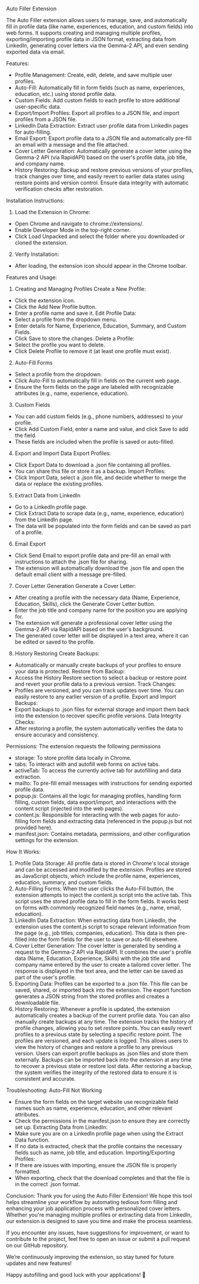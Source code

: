 Auto Filler Extension

The Auto Filler extension allows users to manage, save, and automatically fill in profile data (like name, experiences, education, and custom fields) into web forms. It supports creating and managing multiple profiles, exporting/importing profile data in JSON format, extracting data from LinkedIn, generating cover letters via the Gemma-2 API, and even sending exported data via email.

Features:
- Profile Management: Create, edit, delete, and save multiple user profiles.
- Auto-Fill: Automatically fill in form fields (such as name, experiences, education, etc.) using stored profile data.
- Custom Fields: Add custom fields to each profile to store additional user-specific data.
- Export/Import Profiles: Export all profiles to a JSON file, and import profiles from a JSON file.
- LinkedIn Data Extraction: Extract user profile data from LinkedIn pages for auto-filling.
- Email Export: Export profile data to a JSON file and automatically pre-fill an email with a message and the file attached.
- Cover Letter Generation: Automatically generate a cover letter using the Gemma-2 API (via RapidAPI) based on the user's profile data, job title, and company name.
- History Restoring: Backup and restore previous versions of your profiles, track changes over time, and easily revert to earlier data states using restore points and version control. Ensure data integrity with automatic verification checks after restoration.
  
Installation Instructions:
1. Load the Extension in Chrome:
- Open Chrome and navigate to chrome://extensions/.
- Enable Developer Mode in the top-right corner.
- Click Load Unpacked and select the folder where you downloaded or cloned the extension.
2. Verify Installation:
- After loading, the extension icon should appear in the Chrome toolbar.

Features and Usage:
1. Creating and Managing Profiles
Create a New Profile:
- Click the extension icon.
- Click the Add New Profile button.
- Enter a profile name and save it.
Edit Profile Data:
- Select a profile from the dropdown menu.
- Enter details for Name, Experience, Education, Summary, and Custom Fields.
- Click Save to store the changes.
Delete a Profile:
- Select the profile you want to delete.
- Click Delete Profile to remove it (at least one profile must exist).

2. Auto-Fill Forms
- Select a profile from the dropdown.
- Click Auto-Fill to automatically fill in fields on the current web page.
- Ensure the form fields on the page are labeled with recognizable attributes (e.g., name, experience, education).

3. Custom Fields
- You can add custom fields (e.g., phone numbers, addresses) to your profile.
- Click Add Custom Field, enter a name and value, and click Save to add the field.
- These fields are included when the profile is saved or auto-filled.

4. Export and Import Data
Export Profiles:
- Click Export Data to download a .json file containing all profiles.
- You can share this file or store it as a backup.
Import Profiles:
- Click Import Data, select a .json file, and decide whether to merge the data or replace the existing profiles.

5. Extract Data from LinkedIn
- Go to a LinkedIn profile page.
- Click Extract Data to scrape data (e.g., name, experience, education) from the LinkedIn page.
- The data will be populated into the form fields and can be saved as part of a profile.

6. Email Export
- Click Send Email to export profile data and pre-fill an email with instructions to attach the .json file for sharing.
- The extension will automatically download the .json file and open the default email client with a message pre-filled.

7. Cover Letter Generation
Generate a Cover Letter:
- After creating a profile with the necessary data (Name, Experience, Education, Skills), click the Generate Cover Letter button.
- Enter the job title and company name for the position you are applying for.
- The extension will generate a professional cover letter using the Gemma-2 API via RapidAPI based on the user's background.
- The generated cover letter will be displayed in a text area, where it can be edited or saved to the profile.

8. History Restoring
Create Backups:
- Automatically or manually create backups of your profiles to ensure your data is protected.
Restore from Backup:
- Access the History Restore section to select a backup or restore point and revert your profile data to a previous version.
Track Changes:
- Profiles are versioned, and you can track updates over time. You can easily restore to any earlier version of a profile.
Export and Import Backups:
- Export backups to .json files for external storage and import them back into the extension to recover specific profile versions.
Data Integrity Checks:
- After restoring a profile, the system automatically verifies the data to ensure accuracy and consistency.

Permissions:
The extension requests the following permissions
- storage: To store profile data locally in Chrome.
- tabs: To interact with and autofill web forms on active tabs.
- activeTab: To access the currently active tab for autofilling and data extraction.
- mailto: To pre-fill email messages with instructions for sending exported profile data.
- popup.js: Contains all the logic for managing profiles, handling form filling, custom fields, data export/import, and interactions with the content script (injected into the web pages).
- content.js: Responsible for interacting with the web pages for auto-filling form fields and extracting data (referenced in the popup.js but not provided here).
- manifest.json: Contains metadata, permissions, and other configuration settings for the extension.

How It Works:
1. Profile Data Storage: All profile data is stored in Chrome's local storage and can be accessed and modified by the extension. Profiles are stored as JavaScript objects, which include the profile name, experiences, education, summary, and custom fields.
2. Auto-Filling Forms: When the user clicks the Auto-Fill button, the extension attempts to inject the content.js script into the active tab. This script uses the stored profile data to fill in the form fields. It works best on forms with commonly recognized field names (e.g., name, email, education).
3. LinkedIn Data Extraction: When extracting data from LinkedIn, the extension uses the content.js script to scrape relevant information from the page (e.g., job titles, companies, education). This data is then pre-filled into the form fields for the user to save or auto-fill elsewhere.
4. Cover Letter Generation: The cover letter is generated by sending a request to the Gemma-2 API via RapidAPI. It combines the user's profile data (Name, Education, Experience, Skills) with the job title and company name entered by the user to create a tailored cover letter. The response is displayed in the text area, and the letter can be saved as part of the user's profile.
5. Exporting Data: Profiles can be exported to a .json file. This file can be saved, shared, or imported back into the extension. The export function generates a JSON string from the stored profiles and creates a downloadable file.
6. History Restoring: Whenever a profile is updated, the extension automatically creates a backup of the current profile data. You can also manually create backups at any time. The extension tracks the history of profile changes, allowing you to set restore points. You can easily revert profiles to a previous state by selecting a specific restore point. The profiles are versioned, and each update is logged. This allows users to view the history of changes and restore a profile to any previous version. Users can export profile backups as .json files and store them externally. Backups can be imported back into the extension at any time to recover a previous state or restore lost data. After restoring a backup, the system verifies the integrity of the restored data to ensure it is consistent and accurate.

Troubleshooting:
Auto-Fill Not Working
- Ensure the form fields on the target website use recognizable field names such as name, experience, education, and other relevant attributes.
- Check the permissions in the manifest.json to ensure they are correctly set up.
Extracting Data from LinkedIn:
- Make sure you are on a LinkedIn profile page when using the Extract Data function.
- If no data is extracted, check that the profile contains the necessary fields such as name, job title, and education.
Importing/Exporting Profiles:
- If there are issues with importing, ensure the JSON file is properly formatted.
- When exporting, check that the download completes and that the file is in the correct .json format.

Conclusion:
Thank you for using the Auto Filler Extension! We hope this tool helps streamline your workflow by automating tedious form filling and enhancing your job application process with personalized cover letters. Whether you're managing multiple profiles or extracting data from LinkedIn, our extension is designed to save you time and make the process seamless.

If you encounter any issues, have suggestions for improvement, or want to contribute to the project, feel free to open an issue or submit a pull request on our GitHub repository.

We’re continuously improving the extension, so stay tuned for future updates and new features!

Happy autofilling and good luck with your applications! 🚀








